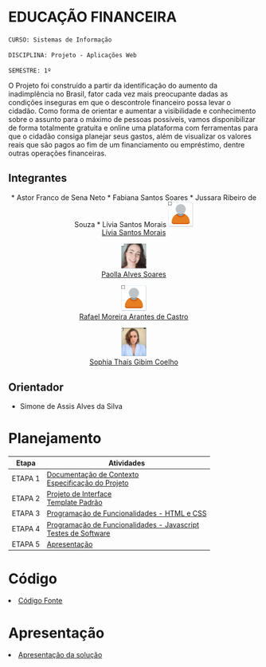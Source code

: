 # EDUCAÇÃO FINANCEIRA

`CURSO: Sistemas de Informação`

`DISCIPLINA: Projeto - Aplicações Web`

`SEMESTRE: 1º`

O Projeto foi construído a partir da identificação do aumento da inadimplência no Brasil, fator cada vez mais preocupante dadas as condições inseguras em que o descontrole financeiro possa levar o cidadão. Como forma de orientar e aumentar a visibilidade e conhecimento sobre o assunto para o máximo de pessoas possíveis, vamos disponibilizar de forma totalmente gratuita e online uma plataforma com ferramentas para que o cidadão consiga planejar seus gastos, além de visualizar os valores reais que são pagos ao fim de um financiamento ou empréstimo, dentre outras operações financeiras.

## Integrantes
<div align="center">
* Astor Franco de Sena Neto
* Fabiana Santos Soares
* Jussara Ribeiro de Souza
* Lívia Santos Morais
   <a href="https://github.com/liviamorais" title="Sophia Coelho" rel="nofollow"><img src="docs/img/usuario.PNG" alt="Lívia Santos Morais" data-canonical-src="https://github.com/liviamorais" width="50vw"/></a><br> 
 <a href="https://github.com/sophiathais2352">
      <h>Lívia Santos Morais<h>
       </a> 

 
  <a href="https://github.com/Paollaks" title="Sophia Coelho" rel="nofollow"><img src="docs/img/paolla.PNG" alt="Paolla Alves Soares" data-canonical-src="https://github.com/Paollaks" width="50vw"/></a><br> 
 <a href="https://github.com/sophiathais2352">
      <h>Paolla Alves Soares<h>
       </a> 

 <a href="https://github.com/rafaeldecastro195" title="Sophia Coelho" rel="nofollow"><img src="docs/img/usuario.PNG" alt="Rafael Moreira Arantes de Castro" data-canonical-src="https://github.com/rafaeldecastro195" width="50vw"/></a><br> 
 <a href="https://github.com/sophiathais2352">
      <h>Rafael Moreira Arantes de Castro<h>
       </a>     
     
 <a href="https://github.com/sophiathais2352" title="Sophia Coelho" rel="nofollow"><img src="docs/img/sophia.PNG" alt="Sophia Thaís Gibim Coelho" data-canonical-src="https://github.com/sophiathais2352" width="50vw"/></a><br> 
 <a href="https://github.com/sophiathais2352">
      <h>Sophia Thaís Gibim Coelho<h>
       </a>
</div>        
       
        
        
## Orientador

* Simone de Assis Alves da Silva

# Planejamento

| Etapa         | Atividades |
|  :----:   | ----------- |
| ETAPA 1         |[Documentação de Contexto](docs/context.md) <br> [Especificação do Projeto](docs/especification.md) |
| ETAPA 2         |[Projeto de Interface](docs/interface.md) <br> [Template Padrão](docs/template.md) |
| ETAPA 3         |[Programação de Funcionalidades - HTML e CSS](docs/development.md) |
| ETAPA 4        |[Programação de Funcionalidades - Javascript](docs/development.md) <br> [Testes de Software ](docs/tests.md) |
| ETAPA 5         | [Apresentação](presentation/README.md) |

# Código

<li><a href="src/README.md"> Código Fonte</a></li>

# Apresentação

<li><a href="presentation/README.md"> Apresentação da solução</a></li>
